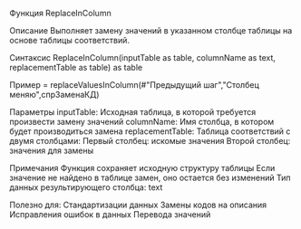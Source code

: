 Функция ReplaceInColumn

Описание
Выполняет замену значений в указанном столбце таблицы на основе таблицы соответствий.

Синтаксис
ReplaceInColumn(inputTable as table, columnName as text, replacementTable as table) as table

Пример
= replaceValuesInColumn(#"Предыдущий шаг","Столбец меняю",спрЗаменаКД)

Параметры
    inputTable: Исходная таблица, в которой требуется произвести замену значений
    columnName: Имя столбца, в котором будет производиться замена
    replacementTable: Таблица соответствий с двумя столбцами:
        Первый столбец: искомые значения
        Второй столбец: значения для замены

Примечания
    Функция сохраняет исходную структуру таблицы
    Если значение не найдено в таблице замен, оно остается без изменений
    Тип данных результирующего столбца: text

Полезно для:
    Стандартизации данных
    Замены кодов на описания
    Исправления ошибок в данных
    Перевода значений

